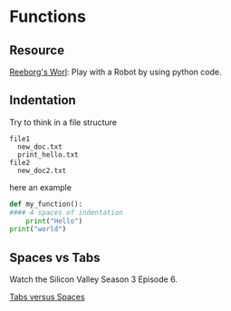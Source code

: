 # Functions

## Resource

[Reeborg's Worl](https://reeborg.ca/reeborg.html?lang=en&mode=python&menu=worlds%2Fmenus%2Freeborg_intro_en.json&name=Alone&url=worlds%2Ftutorial_en%2Falone.json): Play with a Robot by using python code.

## Indentation

Try to think in a file structure

``` 
file1
  new_doc.txt
  print_hello.txt
file2
  new_doc2.txt
```

here an example
``` py
def my_function():
#### 4 spaces of indentation
    print("Hello")
print("world")
```

## Spaces vs Tabs

Watch the Silicon Valley Season 3 Episode 6.

[Tabs versus Spaces](https://www.youtube.com/watch?v=SsoOG6ZeyUI)
